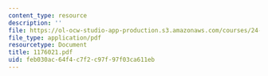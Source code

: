 ```yaml
---
content_type: resource
description: ''
file: https://ol-ocw-studio-app-production.s3.amazonaws.com/courses/24-942-grammar-of-a-less-familiar-language-spring-2003/feb030ac64f4c7f2c97f97f03ca611eb_1176021.pdf
file_type: application/pdf
resourcetype: Document
title: 1176021.pdf
uid: feb030ac-64f4-c7f2-c97f-97f03ca611eb
---
```

